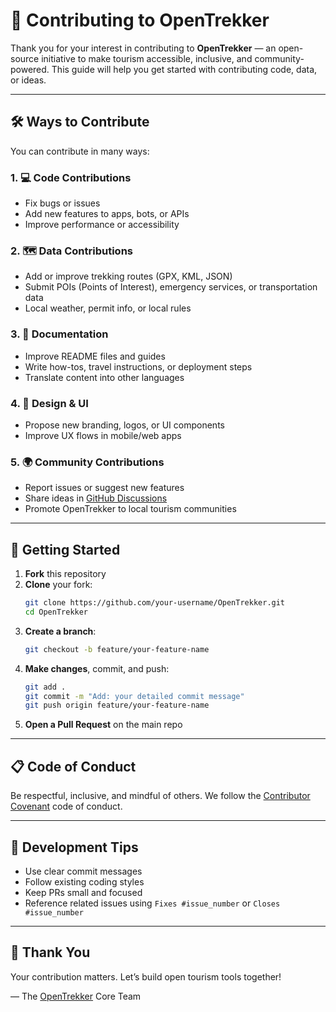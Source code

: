 # 🤝 Contributing to OpenTrekker

Thank you for your interest in contributing to **OpenTrekker** — an open-source initiative to make tourism accessible, inclusive, and community-powered. This guide will help you get started with contributing code, data, or ideas.

---

## 🛠️ Ways to Contribute

You can contribute in many ways:

### 1. 💻 Code Contributions
- Fix bugs or issues
- Add new features to apps, bots, or APIs
- Improve performance or accessibility

### 2. 🗺️ Data Contributions
- Add or improve trekking routes (GPX, KML, JSON)
- Submit POIs (Points of Interest), emergency services, or transportation data
- Local weather, permit info, or local rules

### 3. 📝 Documentation
- Improve README files and guides
- Write how-tos, travel instructions, or deployment steps
- Translate content into other languages

### 4. 🎨 Design & UI
- Propose new branding, logos, or UI components
- Improve UX flows in mobile/web apps

### 5. 🌍 Community Contributions
- Report issues or suggest new features
- Share ideas in [GitHub Discussions](https://github.com/OpenTrekker/OpenTrekker/discussions)
- Promote OpenTrekker to local tourism communities

---

## 🚀 Getting Started

1. **Fork** this repository
2. **Clone** your fork:
   ```bash
   git clone https://github.com/your-username/OpenTrekker.git
   cd OpenTrekker
   ```
3. **Create a branch**:
   ```bash
   git checkout -b feature/your-feature-name
   ```
4. **Make changes**, commit, and push:
   ```bash
   git add .
   git commit -m "Add: your detailed commit message"
   git push origin feature/your-feature-name
   ```
5. **Open a Pull Request** on the main repo

---

## 📋 Code of Conduct

Be respectful, inclusive, and mindful of others. We follow the [Contributor Covenant](https://www.contributor-covenant.org/) code of conduct.

---

## 🧪 Development Tips

- Use clear commit messages
- Follow existing coding styles
- Keep PRs small and focused
- Reference related issues using `Fixes #issue_number` or `Closes #issue_number`

---

## 🙏 Thank You

Your contribution matters. Let’s build open tourism tools together!

— The [OpenTrekker](https://github.com/OpenTrekker) Core Team
